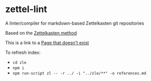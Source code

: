 # zettel-lint

A linter/compiler for markdown-based Zettelkasten git repositories

Based on the [Zettelkasten method](https://zettelkasten.de/)

This is a link to a [Page that doesn't exist](404.md)

To refresh index:

* `cd zle`
* `npm i`
* `npm run-script zl -- -r ../ -i "../zle/**" -o references.md`
